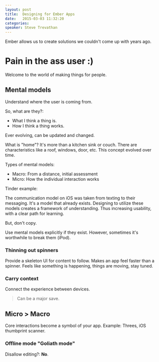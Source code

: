```yaml
---
layout: post
title:  Designing for Ember Apps
date:   2015-03-03 11:32:20
categories:
speaker: Steve Trevathan
---
```


Ember allows us to create solutions we couldn't come up with years ago.

# Pain in the ass user :)

Welcome to the world of making things for people.

## Mental models

Understand where the user is coming from.

So, what are they?:

* What I think a thing is.
* How I think a thing works.

Ever evolving, can be updated and changed.

What is "home"? It's more than a kitchen sink or couch. There are characteristics
like a roof, windows, door, etc. This concept evolved over time.

Types of mental models:

* Macro: From a distance, initial assessment
* Micro: How the individual interaction works

Tinder example:

The communication model on iOS was taken from texting to their messaging. It's a model
that already exists. Designing to utilize these models creates a framework of understanding.
Thus increasing usability, with a clear path for learning.

But, don't copy.

Use mental models explicitly if they exist. However, sometimes it's worthwhile to break them (iPod).

### Thinning out spinners

Provide a skeleton UI for content to follow. Makes an app feel faster than a spinner. Feels like
something is happening, things are moving, stay tuned.

### Carry context

Connect the experience between devices.

> Can be a major save.

## Micro > Macro

Core interactions become a symbol of your app. Example: Threes, iOS thumbprint scanner.

### Offline mode "Goliath mode"

Disallow editing?: __No__.



